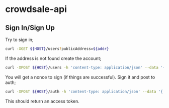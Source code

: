 # crowdsale-api

## Sign In/Sign Up

Try to sign in;
```bash
curl -XGET ${HOST}/users?publicAddress=${addr}
```

If the address is not found create the account;
```bash
curl -XPOST ${HOST}/users -h 'content-type: application/json' --data '{"publicAddress" : ${addr}}'
```

You will get a nonce to sign (if things are successful). Sign it and post to auth;
```bash
curl -XPOST ${HOST}/auth -h 'content-type: application/json' --data '{ "publicAddress" : ${addr}, "signature" : ${sig} }'
```

This should return an access token.
